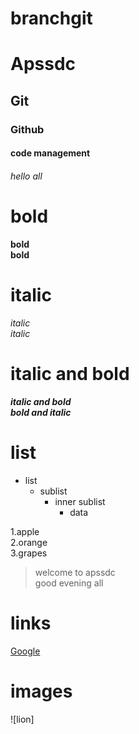 # branchgit

# Apssdc
## Git
### Github
#### code management
###### hello all


# bold
**bold**<br>
__bold__

# italic
*italic*<br>
_italic_

# italic and bold<br>
***italic and bold***<br>
___bold and italic___


# list
* list
  * sublist
    * inner sublist
      * data
      
 1.apple<br>
 2.orange<br>
 3.grapes
 
 > welcome to apssdc<br>
 > good evening all
 
 # links
 [Google](https://www.google.com/)
 
 # images
 ![lion]
 
 

